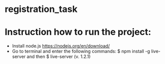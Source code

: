 # registration_task
# Instruction how to run the project:
- Install node.js https://nodejs.org/en/download/
- Go to terminal and enter the following commands: $ npm install -g live-server and then $ live-server (v. 1.2.1)
